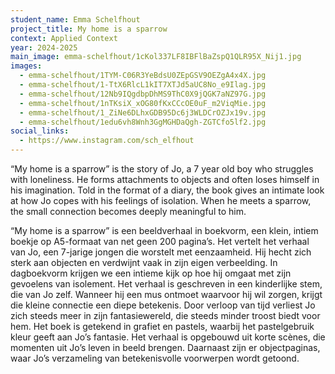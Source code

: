 ```yaml
---
student_name: Emma Schelfhout
project_title: My home is a sparrow
context: Applied Context
year: 2024-2025
main_image: emma-schelfhout/1cKol337LF8IBFlBaZspQ1QLR95X_Nij1.jpg
images:
  - emma-schelfhout/1TYM-C06R3YeBdsU0ZEpGSV9OEZgA4x4X.jpg
  - emma-schelfhout/1-TtX6RlcL1kIT7XTJd5aUC8No_e9Ilag.jpg
  - emma-schelfhout/12Nb9IQgdbpDhMS9ThC0X9jQGK7aNZ97G.jpg
  - emma-schelfhout/1nTKsiX_xOG80fKxCCcOE0uF_m2ViqMie.jpg
  - emma-schelfhout/1_ZiNe6DLhxGDB95Dc6j3WLDCrOZJx19v.jpg
  - emma-schelfhout/1edu6vh8Wnh3GgMGHDaQgh-ZGTCfo5lf2.jpg
social_links:
  - https://www.instagram.com/sch_elfhout
---
```


“My home is a sparrow” is the story of Jo, a 7 year old boy who struggles with loneliness. He forms attachments to objects and often loses himself in his imagination. Told in the format of a diary, the book gives an intimate look at how Jo copes with his feelings of isolation. When he meets a sparrow, the small connection becomes deeply meaningful to him.


“My home is a sparrow” is een beeldverhaal in boekvorm, een klein, intiem boekje op A5-formaat van net geen 200 pagina’s.
Het vertelt het verhaal van Jo, een 7-jarige jongen die worstelt met eenzaamheid. Hij hecht zich sterk aan objecten en verdwijnt vaak in zijn eigen verbeelding. In dagboekvorm krijgen we een intieme kijk op hoe hij omgaat met zijn gevoelens van isolement. Het verhaal is geschreven in een kinderlijke stem, die van Jo zelf. Wanneer hij een mus ontmoet waarvoor hij wil zorgen, krijgt die kleine connectie een diepe betekenis. Door verloop van tijd verliest Jo zich steeds meer in zijn fantasiewereld, die steeds minder troost biedt voor hem. 
Het boek is getekend in grafiet en pastels, waarbij het pastelgebruik kleur geeft aan Jo’s fantasie. Het verhaal is opgebouwd uit korte scènes, die momenten uit Jo’s leven in beeld brengen. Daarnaast zijn er objectpaginas, waar Jo’s verzameling van betekenisvolle voorwerpen wordt getoond. 

